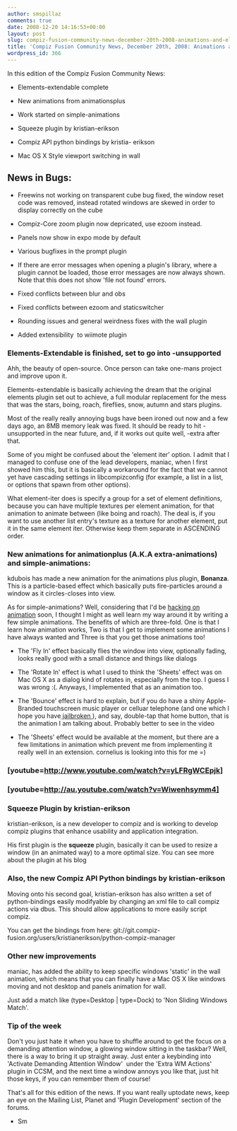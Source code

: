 ```yaml
---
author: smspillaz
comments: true
date: 2008-12-20 14:16:53+00:00
layout: post
slug: compiz-fusion-community-news-december-20th-2008-animations-and-elements
title: 'Compiz Fusion Community News, December 20th, 2008: Animations and Elements'
wordpress_id: 366
---
```


In this edition of the Compiz Fusion Community News:



	
  * Elements-extendable complete

	
  * New animations from animationsplus

	
  * Work started on simple-animations

	
  * Squeeze plugin by kristian-erikson

	
  * Compiz API python bindings by kristia- erikson

	
  * Mac OS X Style viewport switching in wall




## News in Bugs:





	
  * Freewins not working on transparent cube bug fixed, the window reset code was removed, instead rotated windows are skewed in order to display correctly on the cube

	
  * Compiz-Core zoom plugin now depricated, use ezoom instead.

	
  * Panels now show in expo mode by default

	
  * Various bugfixes in the prompt plugin

	
  * If there are error messages when opening a plugin's library, where a plugin cannot be loaded, those error messages are now always shown. Note that this does not show 'file not found' errors.

	
  * Fixed conflicts between blur and obs

	
  * Fixed conflicts between ezoom and staticswitcher

	
  * Rounding issues and general weirdness fixes with the wall plugin

	
  * Added extensibility  to wiimote plugin




### Elements-Extendable is finished, set to go into -unsupported


Ahh, the beauty of open-source. Once person can take one-mans project and improve upon it.

Elements-extendable is basically achieving the dream that the original elements plugin set out to achieve, a full modular replacement for the mess that was the stars, boing, roach, fireflies, snow, autumn and stars plugins.

Most of the really really annoying bugs have been ironed out now and a few days ago, an 8MB memory leak was fixed. It should be ready to hit -unsupported in the near future, and, if it works out quite well, -extra after that.

Some of you might be confused about the 'element iter' option. I admit that I managed to confuse one of the lead developers, maniac, when I first showed him this, but it is basically a workaround for the fact that we cannot yet have cascading settings in libcompizconfig (for example, a list in a list, or options that spawn from other options).

What element-iter does is specify a group for a set of element definitions, because you can have multiple textures per element animation, for that animation to animate between (like boing and roach). The deal is, if you want to use another list entry's texture as a texture for another element, put it in the same element iter. Otherwise keep them separate in ASCENDING order.


### New animations for animationplus (A.K.A extra-animations) and simple-animations:


kdubois has made a new animation for the animations plus plugin, **Bonanza**. This is a particle-based effect which basically puts fire-particles around a window as it circles-closes into view.

As for simple-animations? Well, considering that I'd be [hacking on animation](http://wiki.compiz-fusion.org/Development/AnimationRework) soon, I thought I might as well learn my way around it by writing a few simple animations. The benefits of which are three-fold. One is that I learn how animation works, Two is that I get to implement some animations I have always wanted and Three is that you get those animations too!



	
  * The 'Fly In' effect basically flies the window into view, optionally fading, looks really good with a small distance and things like dialogs

	
  * The 'Rotate In' effect is what I used to think the 'Sheets' effect was on Mac OS X as a dialog kind of rotates in, especially from the top. I guess I was wrong :(. Anyways, I implemented that as an animation too.

	
  * The 'Bounce' effect is hard to explain, but if you do have a shiny Apple-Branded touchscreen music player or celluar telephone (and one which I hope you have[ jailbroken ](http://wikee.iphwn.org/)), and say, double-tap that home button, that is the animation I am talking about. Probably better to see in the video

	
  * The 'Sheets' effect would be available at the moment, but there are a few limitations in animation which prevent me from implementing it really well in an extension. cornelius is looking into this for me =)




### [youtube=http://www.youtube.com/watch?v=yLFRgWCEpjk]




### [youtube=http://au.youtube.com/watch?v=Wiwenhsymm4]




### Squeeze Plugin by kristian-erikson


kristian-erikson, is a new developer to compiz and is working to develop compiz plugins that enhance usability and application integration.

His first plugin is the **squeeze** plugin, basically it can be used to resize a window (in an animated way) to a more optimal size. You can see more about the plugin at his blog


### Also, the new Compiz API Python bindings by kristian-erikson


Moving onto his second goal, kristian-erikson has also written a set of python-bindings easily modifyable by changing an xml file to call compiz actions via dbus. This should allow applications to more easily script compiz.

You can get the bindings from here: git://git.compiz-fusion.org/users/kristianerikson/python-compiz-manager


### Other new improvements


maniac, has added the ability to keep specific windows 'static' in the wall animation, which means that you can finally have a Mac OS X like windows moving and not desktop and panels animation for wall.

Just add a match like (type=Desktop | type=Dock) to 'Non Sliding Windows Match'.


### Tip of the week


Don't you just hate it when you have to shuffle around to get the focus on a demanding attention window, a glowing window sitting in the taskbar? Well, there is a way to bring it up straight away. Just enter a keybinding into 'Activate Demanding Attention Window'  under the 'Extra WM Actions' plugin in CCSM, and the next time a window annoys you like that, just hit those keys, if you can remember them of course!

That's all for this edition of the news. If you want really uptodate news, keep an eye on the Mailing List, Planet and 'Plugin Development' section of the forums.

- Sm
